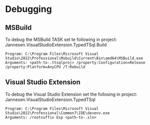 # Debugging

## MSBuild
To debug the MSBuild TASK set te following in project: Jannesen.VisualStudioExtension.TypedTSql.Build
```
Program: C:\Program Files\Microsoft Visual Studio\2022\Professional\Msbuild\Current\Bin\amd64\MSBuild.exe
Arguments: <path-to-.ttsqlproj> /property:Configuration=Release /property:Platform=AnyCPU /T:Rebuild
```

## Visual Studio Extension

To debug the Visual Studio Extension set the follosing in project: Jannesen.VisualStudioExtension.TypedTSql
```
Program: C:\Program Files\Microsoft Visual Studio\2022\Professional\Common7\IDE\devenv.exe
Arguments: /rootsuffix Exp <path-to-.sln>
```